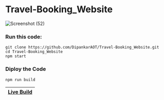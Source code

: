# Travel-Booking_Website

![Screenshot (52)](https://github.com/user-attachments/assets/a41b35fd-b0d9-43e5-8979-10f5d88ecb03)

### Run this code:
    git clone https://github.com/DipankarAOT/Travel-Booking_Website.git
    cd Travel-Booking_Website
    npm start

### Diploy the Code
    npm run build

| [Live Build](https://travel-booking-website-ochre.vercel.app/) |
|:---:|
